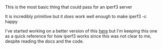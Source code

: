 This is the most basic thing that could pass for an iperf3 server

It is incredibly primitive but it *does* work well enough to make iperf3 -c happy

I've started working on a better version of this [here](https://github.com/9names/iperf3-rs) but I'm keeping this one as a quick reference for how iperf3 works since this was not clear to me, despite reading the docs and the code.